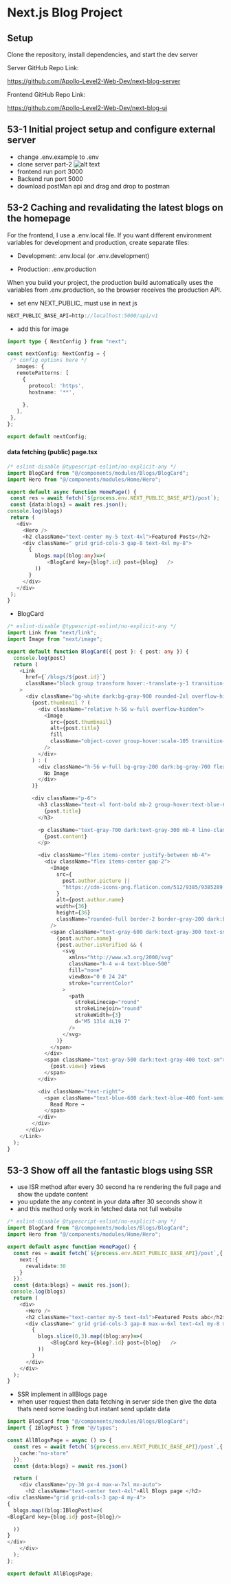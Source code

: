 # Next.js Blog Project

## Setup

Clone the repository, install dependencies, and start the dev server

Server GitHub Repo Link:

https://github.com/Apollo-Level2-Web-Dev/next-blog-server



Frontend GitHub Repo Link:

https://github.com/Apollo-Level2-Web-Dev/next-blog-ui

## 53-1 Initial project setup and configure external server

- change .env.example to .env
- clone server part-2
![alt text](image.png)
- frontend run port 3000
- Backend run port 5000
- download postMan api and drag and drop to postman

## 53-2 Caching and revalidating the latest blogs on the homepage
For the frontend, I use a .env.local file.
If you want different environment variables for development and production, create separate files:

- Development: .env.local (or .env.development)

- Production: .env.production

When you build your project, the production build automatically uses the variables from .env.production, so the browser receives the production API.
 - set env  NEXT_PUBLIC_ must use in next js
 ```ts
 NEXT_PUBLIC_BASE_API=http://localhost:5000/api/v1
 ```
 - add this for image 
 ```ts
 import type { NextConfig } from "next";

const nextConfig: NextConfig = {
  /* config options here */
    images: {
    remotePatterns: [
      {
        protocol: 'https',
        hostname: '**',
    
      },
    ],
  },
};

export default nextConfig;

```
 #### data fetching (public) page.tsx 
 ```ts
 /* eslint-disable @typescript-eslint/no-explicit-any */
import BlogCard from "@/components/modules/Blogs/BlogCard";
import Hero from "@/components/modules/Home/Hero";

export default async function HomePage() {
  const res = await fetch(`${process.env.NEXT_PUBLIC_BASE_API}/post`);
  const {data:blogs} = await res.json();
 console.log(blogs)
  return (
    <div>
      <Hero />
      <h2 className="text-center my-5 text-4xl">Featured Posts</h2>
      <div className=" grid grid-cols-3 gap-8 text-4xl my-8">
        {
          blogs.map((blog:any)=>(
              <BlogCard key={blog?.id} post={blog}   />
          ))
        }
      </div>
    </div>
  );
}

```
- BlogCard 
```ts
/* eslint-disable @typescript-eslint/no-explicit-any */
import Link from "next/link";
import Image from "next/image";

export default function BlogCard({ post }: { post: any }) {
  console.log(post)
  return (
    <Link
      href={`/blogs/${post.id}`}
      className="block group transform hover:-translate-y-1 transition-transform duration-300"
    >
      <div className="bg-white dark:bg-gray-900 rounded-2xl overflow-hidden shadow-md hover:shadow-xl transition-shadow duration-300">
        {post.thumbnail ? (
          <div className="relative h-56 w-full overflow-hidden">
            <Image
              src={post.thumbnail}
              alt={post.title}
              fill
              className="object-cover group-hover:scale-105 transition-transform duration-300"
            />
          </div>
        ) : (
          <div className="h-56 w-full bg-gray-200 dark:bg-gray-700 flex items-center justify-center text-gray-500 dark:text-gray-300">
            No Image
          </div>
        )}

        <div className="p-6">
          <h3 className="text-xl font-bold mb-2 group-hover:text-blue-600 transition-colors">
            {post.title}
          </h3>

          <p className="text-gray-700 dark:text-gray-300 mb-4 line-clamp-3">
            {post.content}
          </p>

          <div className="flex items-center justify-between mb-4">
            <div className="flex items-center gap-2">
              <Image
                src={
                  post.author.picture ||
                  "https://cdn-icons-png.flaticon.com/512/9385/9385289.png"
                }
                alt={post.author.name}
                width={36}
                height={36}
                className="rounded-full border-2 border-gray-200 dark:border-gray-700"
              />
              <span className="text-gray-600 dark:text-gray-300 text-sm flex items-center gap-1">
                {post.author.name}
                {post.author.isVerified && (
                  <svg
                    xmlns="http://www.w3.org/2000/svg"
                    className="h-4 w-4 text-blue-500"
                    fill="none"
                    viewBox="0 0 24 24"
                    stroke="currentColor"
                  >
                    <path
                      strokeLinecap="round"
                      strokeLinejoin="round"
                      strokeWidth={3}
                      d="M5 13l4 4L19 7"
                    />
                  </svg>
                )}
              </span>
            </div>
            <span className="text-gray-500 dark:text-gray-400 text-sm">
              {post.views} views
            </span>
          </div>

          <div className="text-right">
            <span className="text-blue-600 dark:text-blue-400 font-semibold text-sm hover:underline">
              Read More →
            </span>
          </div>
        </div>
      </div>
    </Link>
  );
}
```

## 53-3 Show off all the fantastic blogs using SSR
- use ISR method after every  30 second ha re rendering the full page and show the update content
- you update the any content in your data after 30 seconds show it
- and this method only work in fetched data not full website
```ts
/* eslint-disable @typescript-eslint/no-explicit-any */
import BlogCard from "@/components/modules/Blogs/BlogCard";
import Hero from "@/components/modules/Home/Hero";

export default async function HomePage() {
  const res = await fetch(`${process.env.NEXT_PUBLIC_BASE_API}/post`,{
    next:{
      revalidate:30
    }
  });
  const {data:blogs} = await res.json();
 console.log(blogs)
  return (
    <div>
      <Hero />
      <h2 className="text-center my-5 text-4xl">Featured Posts abc</h2>
      <div className=" grid grid-cols-3 gap-8 max-w-6xl text-4xl my-8 mx-auto">
        {
          blogs.slice(0,3).map((blog:any)=>(
              <BlogCard key={blog?.id} post={blog}   />
          ))
        }
      </div>
    </div>
  );
}
```
- SSR implement in allBlogs page
- when user request then data fetching in server side then give the data thats need some loading but instant send update data
```ts
import BlogCard from "@/components/modules/Blogs/BlogCard";
import { IBlogPost } from "@/types";

const AllBlogsPage = async () => {
  const res = await fetch(`${process.env.NEXT_PUBLIC_BASE_API}/post`,{
    cache:"no-store"
  });
  const {data:blogs} = await res.json()

  return (
    <div className="py-30 px-4 max-w-7xl mx-auto">
      <h2 className="text-center text-4xl">All Blogs page </h2>
<div className="grid grid-cols-3 gap-4 my-4">
{
  blogs.map((blog:IBlogPost)=>(
<BlogCard key={blog.id} post={blog}/>

  ))
}
</div>
    </div>
  );
};

export default AllBlogsPage;
```